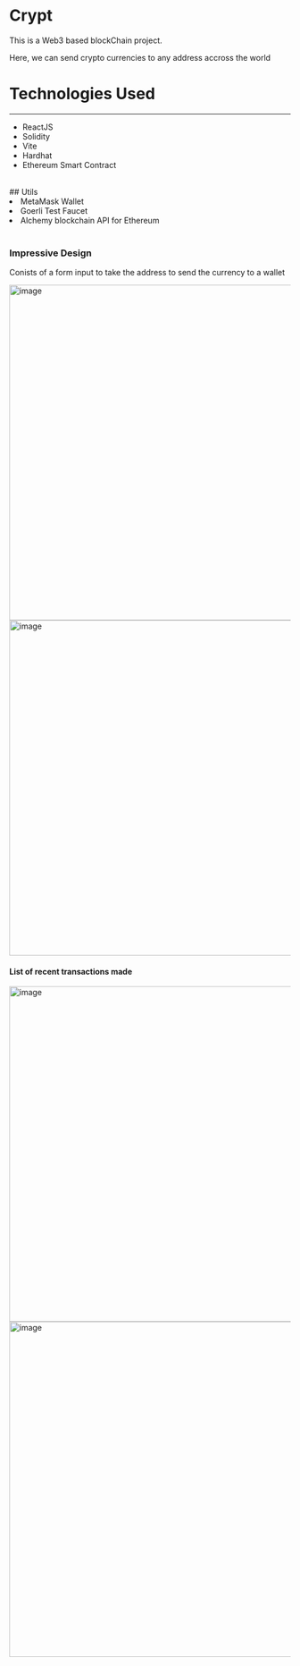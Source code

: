 # Crypt
This is a Web3 based blockChain project. 

Here, we can send crypto currencies to any address accross the world

# Technologies Used
<hr>
<ul>
  <li>ReactJS</li>
  <li>Solidity</li>
  <li>Vite</li>
  <li>Hardhat</li>
  <li>Ethereum Smart Contract</li>
</ul>
<br>
## Utils
<li>MetaMask Wallet</li>
<li>Goerli Test Faucet</li>
<li>Alchemy blockchain API for Ethereum</li>
<br>
<div>
  <h3>Impressive Design</h3>
  <p>Conists of a form input to take the address to send the currency to a wallet</p>
  <img width="600" alt="image" src="https://user-images.githubusercontent.com/70129000/179239638-e2bed448-ff67-4651-9d54-3034af622d88.png" align="center">
  <img width="600" alt="image" src="https://user-images.githubusercontent.com/70129000/179239710-259b0c11-a264-40ec-a157-f51beecdd2aa.png" align="center">
  
  <br>
  <h4>List of recent transactions made</h4>
  <img width="600" alt="image" src="https://user-images.githubusercontent.com/70129000/179239957-24693124-5d85-4089-870a-b207aaca094c.png" align="center">
  <img width="600" alt="image" src="https://user-images.githubusercontent.com/70129000/179240124-899db8f1-800e-44d3-babb-d9f8e7b96573.png" align="center">
</div>

